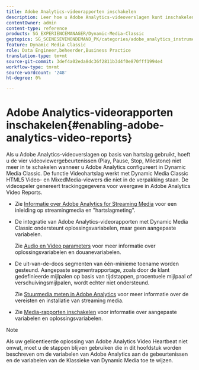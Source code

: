 ```yaml
---
title: Adobe Analytics-videorapporten inschakelen
description: Leer hoe u Adobe Analytics-videoverslagen kunt inschakelen.
contentOwner: admin
content-type: reference
products: SG_EXPERIENCEMANAGER/Dynamic-Media-Classic
geptopics: SG_SCENESEVENONDEMAND_PK/categories/adobe_analytics_instrumentation_kit
feature: Dynamic Media Classic
role: Data Engineer,beheerder,Business Practice
translation-type: tm+mt
source-git-commit: 3def4a02eda8dc36f2811b3d4f0e870fff1994e4
workflow-type: tm+mt
source-wordcount: '248'
ht-degree: 0%

---
```



# Adobe Analytics-videorapporten inschakelen{#enabling-adobe-analytics-video-reports}

Als u Adobe Analytics-videoverslagen op basis van hartslag gebruikt, hoeft u de vier videoviewergebeurtenissen (Play, Pause, Stop, Milestone) niet meer in te schakelen wanneer u Adobe Analytics configureert in Dynamic Media Classic. De functie Videohartslag werkt met Dynamic Media Classic HTML5 Video- en MixedMedia-viewers die niet in de verpakking staan. De videospeler genereert trackinggegevens voor weergave in Adobe Analytics Video Reports.

* Zie [Informatie over Adobe Analytics for Streaming Media](https://experienceleague.adobe.com/docs/media-analytics/using/media-overview.html#about-adobe-analytics-for-streaming-media) voor een inleiding op streamingmedia en &quot;hartslagmeting&quot;.

* De integratie van Adobe Analytics-videorapporten met Dynamic Media Classic ondersteunt oplossingsvariabelen, maar geen aangepaste variabelen.

   Zie [Audio en Video parameters](https://experienceleague.adobe.com/docs/media-analytics/using/metrics-and-metadata/audio-video-parameters.html#metrics-and-metadata) voor meer informatie over oplossingsvariabelen en douanevariabelen.

* De uit-van-de-doos segmenten van één-minieme toename worden gesteund. Aangepaste segmentrapportage, zoals door de klant gedefinieerde mijlpalen op basis van tijdstappen, procentuele mijlpaal of verschuivingsmijlpalen, wordt echter niet ondersteund.

   Zie [Stuurmedia meten in Adobe Analytics](https://experienceleague.adobe.com/docs/media-analytics/using/media-overview.html) voor meer informatie over de vereisten en installatie van streaming media.

* Zie [Media-rapporten inschakelen](https://experienceleague.adobe.com/docs/media-analytics/using/media-reports/media-reports-enable.html?lang=en#media-reports) voor informatie over aangepaste variabelen en oplossingsvariabelen.

>[!NOTE]
>
>Als uw gelicentieerde oplossing van Adobe Analytics Video Heartbeat niet omvat, moet u de stappen blijven gebruiken die in dit hoofdstuk worden beschreven om de variabelen van Adobe Analytics aan de gebeurtenissen en de variabelen van de Klassieke van Dynamic Media toe te wijzen.

